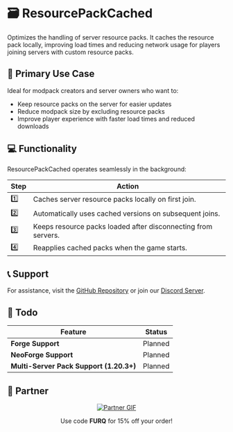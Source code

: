 # 🗃️ **ResourcePackCached**

Optimizes the handling of server resource packs. It caches the resource pack locally, improving load times and reducing network usage for players joining servers with custom resource packs.

## 🎯 **Primary Use Case**

Ideal for modpack creators and server owners who want to:
- Keep resource packs on the server for easier updates
- Reduce modpack size by excluding resource packs
- Improve player experience with faster load times and reduced downloads

## 💻 **Functionality**

ResourcePackCached operates seamlessly in the background:

| Step | Action |
| --- | --- |
| 1️⃣ | Caches server resource packs locally on first join. |
| 2️⃣ | Automatically uses cached versions on subsequent joins. |
| 3️⃣ | Keeps resource packs loaded after disconnecting from servers. |
| 4️⃣ | Reapplies cached packs when the game starts. |

## 📞 **Support**

For assistance, visit the [GitHub Repository](https://github.com/Furq07/resourcepackcached/issues) or join our [Discord Server](https://discord.gg/XhZzmvzPDV).

## 🚀 **Todo**

| Feature | Status |
| --- | --- |
| **Forge Support** | Planned |
| **NeoForge Support** | Planned |
| **Multi-Server Pack Support (1.20.3+)** | Planned |

## 🤝 **Partner**

<p align="center"> <a href="https://billing.revivenode.com/aff.php?aff=517"> <img src="https://versions.revivenode.com/resources/banner_wide_one.gif" alt="Partner GIF"> </a> </p> <p align="center"> Use code <b>FURQ</b> for 15% off your order! </p>
